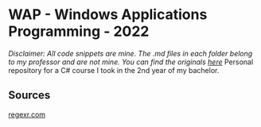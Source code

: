 # WAP - Windows Applications Programming - 2022
_Disclaimer: All code snippets are mine. The .md files in each folder belong to my professor and are *not* mine. You can find the originals [here](https://github.com/liviucotfas/ase-windows-applications-programming)_
Personal repository for a C# course I took in the 2nd year of my bachelor.
## Sources

[regexr.com](https://regexr.com/)


